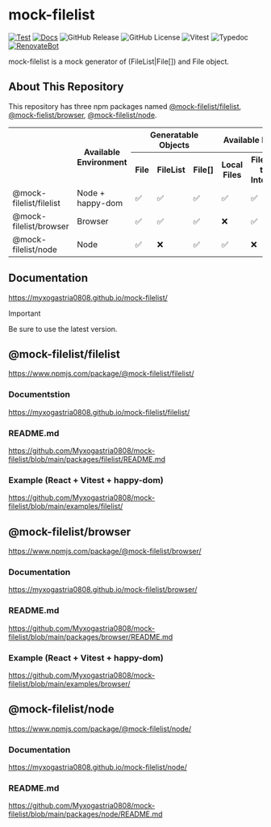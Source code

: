 # mock-filelist

[![Test](https://github.com/Myxogastria0808/mock-filelist/actions/workflows/test.yaml/badge.svg)](https://github.com/Myxogastria0808/mock-filelist/actions/workflows/test.yaml)
[![Docs](https://github.com/Myxogastria0808/mock-filelist/actions/workflows/docs.yaml/badge.svg)](https://github.com/Myxogastria0808/mock-filelist/actions/workflows/docs.yaml)
![GitHub Release](https://img.shields.io/github/v/release/Myxogastria0808/mock-filelist)
![GitHub License](https://img.shields.io/github/license/Myxogastria0808/mock-filelist)
![Vitest](https://img.shields.io/badge/-vitest-6e9f18?style=flat&logo=vitest&logoColor=ffffff)
![Typedoc](https://img.shields.io/badge/docs-typedoc-blue?style=flat-square&logo=typescript&logoColor=white)
[![RenovateBot](https://img.shields.io/badge/RenovateBot-1A1F6C?logo=renovate&logoColor=fff)](#)

mock-filelist is a mock generator of (FileList|File[]) and File object.

## About This Repository

This repository has three npm packages named [@mock-filelist/filelist](https://www.npmjs.com/package/@mock-filelist/filelist/), [@mock-fielist/browser](https://www.npmjs.com/package/@mock-filelist/browser/), [@mock-filelist/node](https://www.npmjs.com/package/@mock-filelist/node/).

<table>
    <tbody>
        <tr>
            <th rowspan="2"></th>
            <th rowspan="2">Available Environment</th>
            <th colspan="3">Generatable Objects</th>
            <th colspan="2">Available Files</th>
        </tr>
        <tr>
            <th>File</th>
            <th>FileList</th>
            <th>File[]</th>
            <th>Local Files</th>
            <th>Files on the Internet</th>
        </tr>
        <tr>
            <td>@mock-filelist/filelist</td>
            <td>Node + happy-dom</td>
            <td>✅</td>
            <td>✅</td>
            <td>✅</td>
            <td>✅</td>
            <td>✅</td>
        </tr>
        <tr>
            <td>@mock-filelist/browser</td>
            <td>Browser</td>
            <td>✅</td>
            <td>✅</td>
            <td>✅</td>
            <td>❌</td>
            <td>✅</td>
        </tr>
        <tr>
            <td>@mock-filelist/node</td>
            <td>Node</td>
            <td>✅</td>
            <td>❌</td>
            <td>✅</td>
            <td>✅</td>
            <td>❌</td>
        </tr>
    </tbody>
</table>

## Documentation

https://myxogastria0808.github.io/mock-filelist/

> [!IMPORTANT]
> Be sure to use the latest version.

## @mock-filelist/filelist

https://www.npmjs.com/package/@mock-filelist/filelist/

### Documentstion

https://myxogastria0808.github.io/mock-filelist/filelist/

### README.md

https://github.com/Myxogastria0808/mock-filelist/blob/main/packages/filelist/README.md

### Example (React + Vitest + **happy-dom**)

https://github.com/Myxogastria0808/mock-filelist/blob/main/examples/filelist/

## @mock-filelist/browser

https://www.npmjs.com/package/@mock-filelist/browser/

### Documentation

https://myxogastria0808.github.io/mock-filelist/browser/

### README.md

https://github.com/Myxogastria0808/mock-filelist/blob/main/packages/browser/README.md

### Example (React + Vitest + **happy-dom**)

https://github.com/Myxogastria0808/mock-filelist/blob/main/examples/browser/

## @mock-filelist/node

https://www.npmjs.com/package/@mock-filelist/node/

### Documentation

https://myxogastria0808.github.io/mock-filelist/node/

### README.md

https://github.com/Myxogastria0808/mock-filelist/blob/main/packages/node/README.md
